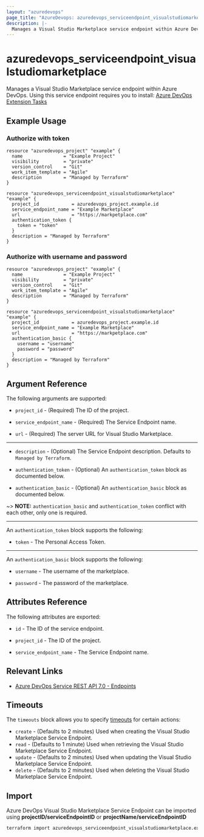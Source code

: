 ```yaml
---
layout: "azuredevops"
page_title: "AzureDevops: azuredevops_serviceendpoint_visualstudiomarketplace"
description: |-
  Manages a Visual Studio Marketplace service endpoint within Azure DevOps organization. Packaging and publishing Azure Devops and Visual Studio extensions to the Visual Studio Marketplace.
---
```


# azuredevops_serviceendpoint_visualstudiomarketplace

Manages a Visual Studio Marketplace service endpoint within Azure DevOps. Using this service endpoint requires you to install: [Azure DevOps Extension Tasks](https://marketplace.visualstudio.com/items?itemName=ms-devlabs.vsts-developer-tools-build-tasks)

## Example Usage

###  Authorize with token
```hcl
resource "azuredevops_project" "example" {
  name               = "Example Project"
  visibility         = "private"
  version_control    = "Git"
  work_item_template = "Agile"
  description        = "Managed by Terraform"
}

resource "azuredevops_serviceendpoint_visualstudiomarketplace" "example" {
  project_id            = azuredevops_project.example.id
  service_endpoint_name = "Example Marketplace"
  url                   = "https://markpetplace.com"
  authentication_token {
    token = "token"
  }
  description = "Managed by Terraform"
}
```

### Authorize with username and password

```hcl
resource "azuredevops_project" "example" {
  name               = "Example Project"
  visibility         = "private"
  version_control    = "Git"
  work_item_template = "Agile"
  description        = "Managed by Terraform"
}

resource "azuredevops_serviceendpoint_visualstudiomarketplace" "example" {
  project_id            = azuredevops_project.example.id
  service_endpoint_name = "Example Marketplace"
  url                   = "https://markpetplace.com"
  authentication_basic {
    username = "username"
    password = "password"
  }
  description = "Managed by Terraform"
}
```

## Argument Reference

The following arguments are supported:

* `project_id` - (Required) The ID of the project.

* `service_endpoint_name` - (Required) The Service Endpoint name.

* `url` - (Required) The server URL for Visual Studio Marketplace.

---

* `description` - (Optional) The Service Endpoint description. Defaults to `Managed by Terraform`.

* `authentication_token` - (Optional) An `authentication_token` block as documented below.

* `authentication_basic` - (Optional) An `authentication_basic` block as documented below.

~> **NOTE:** `authentication_basic` and `authentication_token` conflict with each other, only one is required.

---

An `authentication_token` block supports the following:

* `token` - The Personal Access Token.

---

An `authentication_basic` block supports the following:

* `username` - The username of the marketplace.

* `password` - The password of the marketplace.

## Attributes Reference

The following attributes are exported:

* `id` - The ID of the service endpoint.

* `project_id` - The ID of the project.

* `service_endpoint_name` - The Service Endpoint name.

## Relevant Links

- [Azure DevOps Service REST API 7.0 - Endpoints](https://docs.microsoft.com/en-us/rest/api/azure/devops/serviceendpoint/endpoints?view=azure-devops-rest-7.0)

## Timeouts

The `timeouts` block allows you to specify [timeouts](https://developer.hashicorp.com/terraform/language/resources/syntax#operation-timeouts) for certain actions:

* `create` - (Defaults to 2 minutes) Used when creating the Visual Studio Marketplace Service Endpoint.
* `read` - (Defaults to 1 minute) Used when retrieving the Visual Studio Marketplace Service Endpoint.
* `update` - (Defaults to 2 minutes) Used when updating the Visual Studio Marketplace Service Endpoint.
* `delete` - (Defaults to 2 minutes) Used when deleting the Visual Studio Marketplace Service Endpoint.

## Import

Azure DevOps Visual Studio Marketplace Service Endpoint can be imported using **projectID/serviceEndpointID** or **projectName/serviceEndpointID**

```sh
terraform import azuredevops_serviceendpoint_visualstudiomarketplace.example 00000000-0000-0000-0000-000000000000/00000000-0000-0000-0000-000000000000
```
